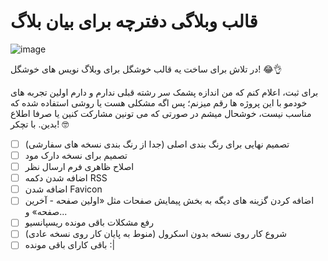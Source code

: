 # قالب وبلاگی دفترچه برای بیان بلاگ

![image](https://user-images.githubusercontent.com/73311467/154629342-b5044712-6e06-4a24-8aaa-b05d70683bd7.png)

در تلاش برای ساخت یه قالب خوشگل برای وبلاگ نویس های خوشگل! 😂👌

برای ثبت، اعلام کنم که من اندازه پشمک سر رشته قبلی ندارم و دارم اولین تجربه های خودمو با این پروژه ها رقم میزنم؛ پس اگه مشکلی هست یا روشی استفاده شده که مناسب نیست، خوشحال میشم در صورتی که می تونین مشارکت کنین یا صرفا اطلاع بدین. با تچکر! 🤓

- [ ] تصمیم نهایی برای رنگ بندی اصلی (جدا از رنگ بندی نسخه های سفارشی)
- [ ] تصمیم برای نسخه دارک مود
- [ ] اصلاح ظاهری فرم ارسال نظر
- [ ] اضافه شدن دکمه RSS
- [ ] اضافه شدن Favicon
- [ ] اضافه کردن گزینه های دیگه به بخش پیمایش صفحات مثل «اولین صفحه - آخرین صفحه» و...
- [ ] رفع مشکلات باقی مونده ریسپانسیو
- [ ] شروع کار روی نسخه بدون اسکرول (منوط به پایان کار روی نسخه عادی)
- [ ] باقی کارای باقی مونده :|
